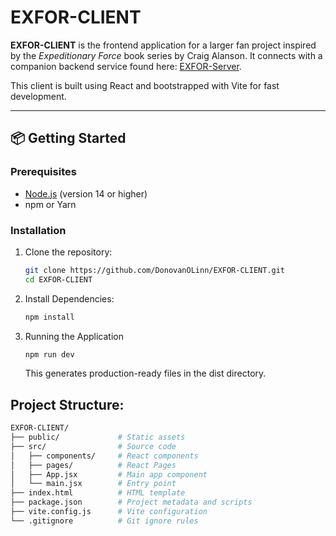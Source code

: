# EXFOR-CLIENT

**EXFOR-CLIENT** is the frontend application for a larger fan project inspired by the *Expeditionary Force* book series by Craig Alanson. It connects with a companion backend service found here: [EXFOR-Server](https://github.com/DonovanOLinn/EXFOR-Server).

This client is built using React and bootstrapped with Vite for fast development.

---

## 📦 Getting Started

### Prerequisites

- [Node.js](https://nodejs.org/) (version 14 or higher)
- npm or Yarn

### Installation

1. Clone the repository:

   ```bash
   git clone https://github.com/DonovanOLinn/EXFOR-CLIENT.git
   cd EXFOR-CLIENT
   ```

2. Install Dependencies:

    ```bash
    npm install
    ```

3. Running the Application

    ```bash
    npm run dev
    ```

    This generates production-ready files in the dist directory.

## Project Structure: 
```bash
EXFOR-CLIENT/
├── public/             # Static assets
├── src/                # Source code
│   ├── components/     # React components
│   ├── pages/          # React Pages
│   ├── App.jsx         # Main app component
│   └── main.jsx        # Entry point
├── index.html          # HTML template
├── package.json        # Project metadata and scripts
├── vite.config.js      # Vite configuration
└── .gitignore          # Git ignore rules
```